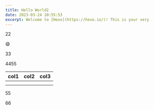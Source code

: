 ```yaml
---
title: Hello World2
date: 2023-03-24 10:55:53
excerpt: Welcome to [Hexo](https://hexo.io/)! This is your very
---
```

22

😄

33

4455


| col1 | col2 | col3 |
| ---- | ---- | ---- |
|      |      |      |
|      |      |      |

55

66
